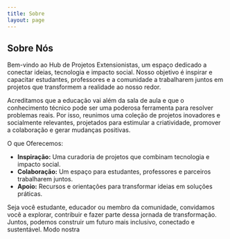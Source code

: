 ```yaml
---
title: Sobre
layout: page
---
```

## Sobre Nós
Bem-vindo ao Hub de Projetos Extensionistas, um espaço dedicado a conectar ideias, tecnologia e impacto social. Nosso objetivo é inspirar e capacitar estudantes, professores e a comunidade a trabalharem juntos em projetos que transformem a realidade ao nosso redor.

Acreditamos que a educação vai além da sala de aula e que o conhecimento técnico pode ser uma poderosa ferramenta para resolver problemas reais. Por isso, reunimos uma coleção de projetos inovadores e socialmente relevantes, projetados para estimular a criatividade, promover a colaboração e gerar mudanças positivas.

O que Oferecemos:

- **Inspiração:** Uma curadoria de projetos que combinam tecnologia e impacto social.
- **Colaboração:** Um espaço para estudantes, professores e parceiros trabalharem juntos.
- **Apoio:** Recursos e orientações para transformar ideias em soluções práticas.

Seja você estudante, educador ou membro da comunidade, convidamos você a explorar, contribuir e fazer parte dessa jornada de transformação. Juntos, podemos construir um futuro mais inclusivo, conectado e sustentável.
Modo nostra


